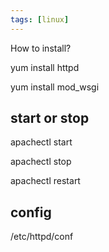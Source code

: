 ```yaml
---
tags: [linux]
---
```


How to install?

yum install httpd

yum install mod_wsgi

## start or stop
apachectl start

apachectl stop

apachectl restart


## config
/etc/httpd/conf
